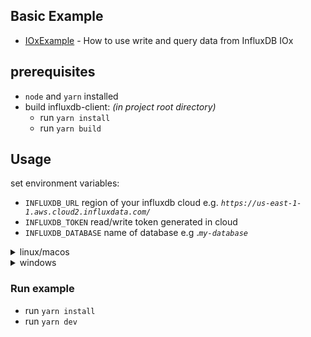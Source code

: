 ## Basic Example

- [IOxExample](./src/index.ts) - How to use write and query data from InfluxDB IOx

## prerequisites
  - `node` and `yarn` installed
  - build influxdb-client: *(in project root directory)*
    - run `yarn install`
    - run `yarn build`

## Usage

set environment variables:

- `INFLUXDB_URL` region of your influxdb cloud e.g. *`https://us-east-1-1.aws.cloud2.influxdata.com/`*
- `INFLUXDB_TOKEN` read/write token generated in cloud
- `INFLUXDB_DATABASE` name of database e.g .*`my-database`*

<details>
  <summary>linux/macos</summary>

```sh
export INFLUXDB_URL="<url>"
export INFLUXDB_DATABASE="<database>"
export INFLUXDB_TOKEN="<token>"
```

</details>

<details>
  <summary>windows</summary>

### powershell

```powershell
$env:INFLUXDB_URL="<url>"
$env:INFLUXDB_DATABASE="<database>"
$env:INFLUXDB_TOKEN="<token>"
```

### cmd

```console
set INFLUXDB_URL=<url>
set INFLUXDB_DATABASE=<database>
set INFLUXDB_TOKEN=<token>
```

</details>

### Run example
- run `yarn install`
- run `yarn dev`


